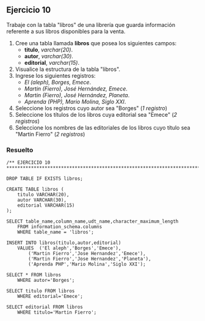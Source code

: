 ## Ejercicio 10

Trabaje con la tabla "libros" de una librería que guarda información referente a sus libros disponibles para la venta.

1. Cree una tabla llamada **libros** que posea los siguientes campos:
	* **titulo**, *varchar(20)*.
	* **autor**, *varchar(30)*.
	* **editorial**, *varchar(15)*.
2. Visualice la estructura de la tabla "libros".
3. Ingrese los siguientes registros:
	* *El (aleph), Borges, Emece*.
	* *Martin (Fierro), José Hernández, Emece*.
	* *Martin (Fierro), José Hernández, Planeta*.
	* *Aprenda (PHP), Mario Molina, Siglo XXI*.
4. Seleccione los registros cuyo autor sea "Borges" (*1 registro*)
5. Seleccione los títulos de los libros cuya editorial sea "Emece" (*2 registros*)
6. Seleccione los nombres de las editoriales de los libros cuyo título sea "Martin Fierro" (*2 registros*)


### Resuelto	
``` 			
/** EJERCICIO 10
******************************************************************************/

DROP TABLE IF EXISTS libros;

CREATE TABLE libros (
	titulo VARCHAR(20),
	autor VARCHAR(30),
	editorial VARCHAR(15)
);

SELECT table_name,column_name,udt_name,character_maximum_length 
	FROM information_schema.columns 
	WHERE table_name = 'libros';
	
INSERT INTO libros(titulo,autor,editorial)
	VALUES	('El aleph','Borges','Emece'),
		('Martin Fierro','Jose Hernandez','Emece'),
		('Martin Fierro','Jose Hernandez','Planeta'),
		('Aprenda PHP','Mario Molina','Siglo XXI');
		
SELECT * FROM libros
	WHERE autor='Borges';
	
SELECT titulo FROM libros
	WHERE editorial='Emece';
	
SELECT editorial FROM libros
	WHERE titulo='Martin Fierro';


``` 			
